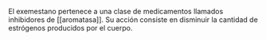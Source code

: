 El exemestano pertenece a una clase de medicamentos llamados inhibidores de [[aromatasa]]. Su acción consiste en disminuir la cantidad de estrógenos producidos por el cuerpo.